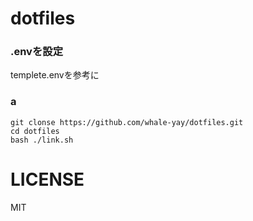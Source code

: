 # dotfiles
### .envを設定
templete.envを参考に

### a
```
git clonse https://github.com/whale-yay/dotfiles.git
cd dotfiles
bash ./link.sh
```

# LICENSE
MIT
